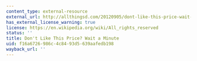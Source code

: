 ```yaml
---
content_type: external-resource
external_url: http://allthingsd.com/20120905/dont-like-this-price-wait-a-minute/
has_external_license_warning: true
license: https://en.wikipedia.org/wiki/All_rights_reserved
status: ''
title: Don't Like This Price? Wait a Minute
uid: f16a6726-986c-4c84-93d5-639aafedb198
wayback_url: ''
---
```

